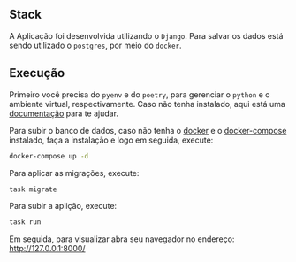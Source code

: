 ## Stack

A Aplicação foi desenvolvida utilizando o `Django`. Para salvar os dados está sendo utilizado o `postgres`, por meio do `docker`.

## Execução
Primeiro você precisa do `pyenv` e do `poetry`, para gerenciar o `python` e o ambiente virtual, respectivamente. Caso não tenha instalado, aqui está uma [documentação](https://github.com/nayannanara/poetry-documentation) para te ajudar.

Para subir o banco de dados, caso não tenha o [docker](https://docs.docker.com/engine/install/ubuntu/) e o [docker-compose](https://docs.docker.com/compose/install/linux/) instalado, faça a instalação e logo em seguida, execute:

```bash
docker-compose up -d
```

Para aplicar as migrações, execute:
```bash
task migrate
```
 
Para subir a aplição, execute:
```bash
task run
```

Em seguida, para visualizar abra seu navegador no endereço: http://127.0.0.1:8000/

